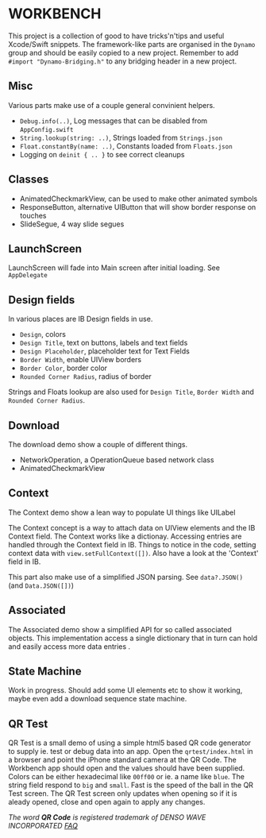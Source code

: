 # WORKBENCH

This project is a collection of good to have tricks'n'tips and useful Xcode/Swift snippets. The framework-like parts are organised in the `Dynamo` group and should be easily copied to a new project. Remember to add `#import "Dynamo-Bridging.h"` to any bridging header in a new project.

## Misc

Various parts make use of a couple general convinient helpers.

* `Debug.info(..)`, Log messages that can be disabled from `AppConfig.swift`
* `String.lookup(string: ..)`, Strings loaded from `Strings.json`
* `Float.constantBy(name: ..)`, Constants loaded from `Floats.json`
* Logging on `deinit { .. }` to see correct cleanups

## Classes

* AnimatedCheckmarkView, can be used to make other animated symbols
* ResponseButton, alternative UIButton that will show border response on touches
* SlideSegue, 4 way slide segues

## LaunchScreen

LaunchScreen will fade into Main screen after initial loading. See `AppDelegate`

## Design fields

In various places are IB Design fields in use.

* `Design`, colors
* `Design Title`, text on buttons, labels and text fields
* `Design Placeholder`, placeholder text for Text Fields
* `Border Width`, enable UIView borders
* `Border Color`, border color
* `Rounded Corner Radius`, radius of border

Strings and Floats lookup are also used for `Design Title`, `Border Width` and `Rounded Corner Radius`.

## Download

The download demo show a couple of different things.

* NetworkOperation, a OperationQueue based network class
* AnimatedCheckmarkView

## Context

The Context demo show a lean way to populate UI things like UILabel

The Context concept is a way to attach data on UIView elements and the IB Context field. The Context works like a dictionay. Accessing entries are handled through the Context field in IB. Things to notice in the code, setting context data with `view.setFullContext([])`. Also have a look at the 'Context' field in IB.

This part also make use of a simplified JSON parsing. See `data?.JSON()` (and `Data.JSON([])`)

## Associated

The Associated demo show a simplified API for so called associated objects. This implementation access a single dictionary that in turn can hold and easily access more data entries .

## State Machine

Work in progress. Should add some UI elements etc to show it working, maybe even add a download sequence state machine.

## QR Test

QR Test is a small demo of using a simple html5 based QR code generator to supply ie. test or debug data into an app. Open the `qrtest/index.html` in a browser and point the iPhone standard camera at the QR Code. The Workbench app should open and the values should have been supplied. Colors can be either hexadecimal like `00ff00` or ie. a name like `blue`. The string field respond to `big` and `small`. Fast is the speed of the ball in the QR Test screen. The QR Test screen only updates when opening so if it is aleady opened, close and open again to apply any changes.

_The word **QR Code** is registered trademark of DENSO WAVE INCORPORATED [FAQ](http://www.denso-wave.com/qrcode/faqpatent-e.html)_
